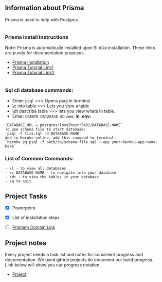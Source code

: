 
## Information about Prisma
Prisma is used to help with Postgres.
#
### Prisma Install Instructions
Note: Prisma is automatically installed upon SlipUp installation. These links are purely for documentation purposes.

- [Prisma Installation](./assets/prismainstall.md)
- [Prisma Tutorial Link1](https://www.prisma.io/docs/getting-started/setup-prisma/start-from-scratch-sql-typescript-postgres)
- [Prisma Tutorial Link2](https://www.youtube.com/watch?v=0RhtQgIs-TE)

#



### Sql cli database commands:

- Enter: `psql` >>> Opens psql in terminal
- \c into table >>> Lets you view a table
- \dt describe table >>> lets you view whats in table.
- Enter: `CREATE DATABASE dbname`;
  **In .env:**

```
`DATABASE_URL = postgres:localhost:5432/DATABASE-NAME`
To use schema file to start database:
`psql -f file.sql -d DATABASE-NAME`
Add to Heroku online, add this command to terminal:
`heroku pg:psql -f path/to/schema-file.sql --app your-heroku-app-name-here`
```

### List of Common Commands:

```
- \l - to view all databases
- \c DATABASE-NAME - to navigate into your database
- \dt - to view the tables in your database
- \q to quit
```

## Project Tasks
- [x] Powerpoint
- [x] List of installation steps
- [ ] [Problem Domain Link](./requirements.md)


## Project notes

Every project needs a task list and notes for consistent progress and documentation. 
We used github projects do document our build progress. 
Link below will show you our progress notation.
- [Project](https://github.com/401-midterm-DaveeRyanBenJon/ohNoLogger/projects/1)
#
